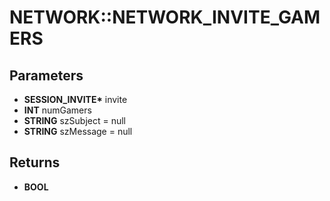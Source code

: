 # NETWORK::NETWORK_INVITE_GAMERS

## Parameters
* **SESSION_INVITE\*** invite
* **INT** numGamers
* **STRING** szSubject = null
* **STRING** szMessage = null

## Returns
* **BOOL**